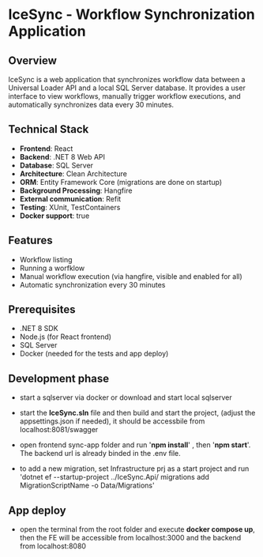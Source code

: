 # IceSync - Workflow Synchronization Application

## Overview
IceSync is a web application that synchronizes workflow data between a Universal Loader API and a local SQL Server database. It provides a user interface to view workflows, manually trigger workflow executions, and automatically synchronizes data every 30 minutes.

## Technical Stack
- **Frontend**: React
- **Backend**: .NET 8 Web API
- **Database**: SQL Server
- **Architecture**: Clean Architecture
- **ORM**: Entity Framework Core (migrations are done on startup)
- **Background Processing**: Hangfire
- **External communication**: Refit
- **Testing**: XUnit, TestContainers
- **Docker support**: true

## Features
- Workflow listing
- Running a worfklow
- Manual workflow execution (via hangfire, visible and enabled for all)
- Automatic synchronization every 30 minutes

## Prerequisites
- .NET 8 SDK
- Node.js (for React frontend)
- SQL Server
- Docker (needed for the tests and app deploy)

## Development phase 
- start a sqlserver via docker or download and start local sqlserver 
- start the **IceSync.sln** file and then build and start the project, (adjust the appsettings.json if needed), it should be accessbile from localhost:8081/swagger
- open frontend sync-app folder and run '**npm install**' , then '**npm start**'. The backend url is already binded in the .env file.

- to add a new migration, set Infrastructure prj as a start project and run 'dotnet ef --startup-project ../IceSync.Api/ migrations add MigrationScriptName -o Data/Migrations'

## App deploy
- open the terminal from the root folder and execute **docker compose up**, then the FE will be accessible from localhost:3000 and the backend from localhost:8080
